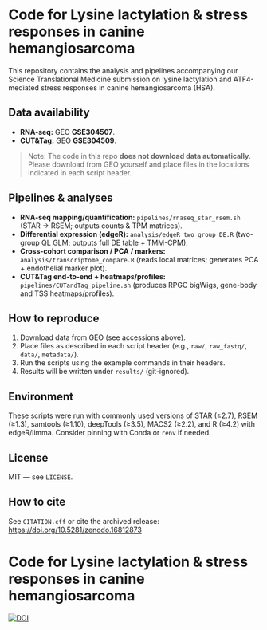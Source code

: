 # Code for Lysine lactylation & stress responses in canine hemangiosarcoma

This repository contains the analysis and pipelines accompanying our Science Translational Medicine submission on lysine lactylation and ATF4-mediated stress responses in canine hemangiosarcoma (HSA).

## Data availability
- **RNA-seq:** GEO **GSE304507**.
- **CUT&Tag:** GEO **GSE304509**.

> Note: The code in this repo **does not download data automatically**. Please download from GEO yourself and place files in the locations indicated in each script header.

## Pipelines & analyses
- **RNA-seq mapping/quantification:** `pipelines/rnaseq_star_rsem.sh` (STAR → RSEM; outputs counts & TPM matrices).
- **Differential expression (edgeR):** `analysis/edgeR_two_group_DE.R` (two-group QL GLM; outputs full DE table + TMM-CPM).
- **Cross-cohort comparison / PCA / markers:** `analysis/transcriptome_compare.R` (reads local matrices; generates PCA + endothelial marker plot).
- **CUT&Tag end-to-end + heatmaps/profiles:** `pipelines/CUTandTag_pipeline.sh` (produces RPGC bigWigs, gene-body and TSS heatmaps/profiles).

## How to reproduce
1. Download data from GEO (see accessions above).
2. Place files as described in each script header (e.g., `raw/`, `raw_fastq/`, `data/`, `metadata/`).
3. Run the scripts using the example commands in their headers.
4. Results will be written under `results/` (git-ignored).

## Environment
These scripts were run with commonly used versions of STAR (≥2.7), RSEM (≥1.3), samtools (≥1.10), deepTools (≥3.5), MACS2 (≥2.2), and R (≥4.2) with edgeR/limma. Consider pinning with Conda or `renv` if needed.

## License
MIT — see `LICENSE`.

## How to cite
See `CITATION.cff` or cite the archived release: https://doi.org/10.5281/zenodo.16812873

# Code for Lysine lactylation & stress responses in canine hemangiosarcoma  
[![DOI](https://zenodo.org/badge/DOI/10.5281/zenodo.16812873.svg)](https://doi.org/10.5281/zenodo.16812873) 
